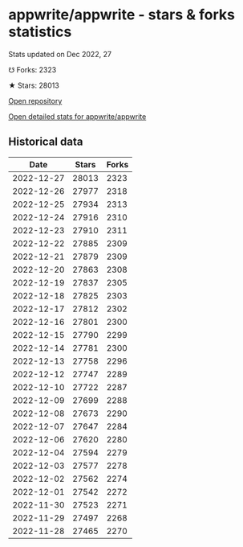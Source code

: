 # appwrite/appwrite - stars & forks statistics

Stats updated on Dec 2022, 27

☋ Forks: 2323

★ Stars: 28013

[Open repository](https://github.com/appwrite/appwrite)

[Open detailed stats for appwrite/appwrite](https://reviewgithub.com/rep/appwrite/appwrite)

## Historical data
| Date | Stars | Forks |
|------|-------|-------|
| 2022-12-27 | 28013 | 2323 | 
| 2022-12-26 | 27977 | 2318 | 
| 2022-12-25 | 27934 | 2313 | 
| 2022-12-24 | 27916 | 2310 | 
| 2022-12-23 | 27910 | 2311 | 
| 2022-12-22 | 27885 | 2309 | 
| 2022-12-21 | 27879 | 2309 | 
| 2022-12-20 | 27863 | 2308 | 
| 2022-12-19 | 27837 | 2305 | 
| 2022-12-18 | 27825 | 2303 | 
| 2022-12-17 | 27812 | 2302 | 
| 2022-12-16 | 27801 | 2300 | 
| 2022-12-15 | 27790 | 2299 | 
| 2022-12-14 | 27781 | 2300 | 
| 2022-12-13 | 27758 | 2296 | 
| 2022-12-12 | 27747 | 2289 | 
| 2022-12-10 | 27722 | 2287 | 
| 2022-12-09 | 27699 | 2288 | 
| 2022-12-08 | 27673 | 2290 | 
| 2022-12-07 | 27647 | 2284 | 
| 2022-12-06 | 27620 | 2280 | 
| 2022-12-04 | 27594 | 2279 | 
| 2022-12-03 | 27577 | 2278 | 
| 2022-12-02 | 27562 | 2274 | 
| 2022-12-01 | 27542 | 2272 | 
| 2022-11-30 | 27523 | 2271 | 
| 2022-11-29 | 27497 | 2268 | 
| 2022-11-28 | 27465 | 2270 | 


